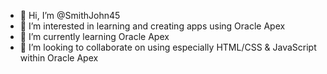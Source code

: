 - 👋 Hi, I’m @SmithJohn45
- 👀 I’m interested in learning and creating apps using Oracle Apex
- 🌱 I’m currently learning Oracle Apex 
- 💞️ I’m looking to collaborate on using especially HTML/CSS & JavaScript within Oracle Apex


<!---
SmithJohn45/SmithJohn45 is a ✨ special ✨ repository because its `README.md` (this file) appears on your GitHub profile.
You can click the Preview link to take a look at your changes.
--->
